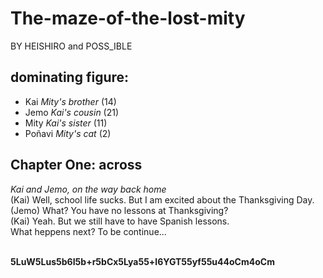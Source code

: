# The-maze-of-the-lost-mity
BY HEISHIRO and POSS_IBLE<br>

## dominating figure:
- Kai *Mity's brother* (14)<br>
- Jemo *Kai's cousin* (21)<br>
- Mity *Kai's sister* (11)<br>
- Poñavi *Mity's cat* (2)<br>

## Chapter One: **across**
*Kai and Jemo, on the way back home*<br>
(Kai) Well, school life sucks. But I am excited about the Thanksgiving Day.<br>
(Jemo) What? You have no lessons at Thanksgiving?<br>
(Kai) Yeah. But we still have to have Spanish lessons.<br>
What heppens next? To be continue...<br><br>


**5LuW5Lus5b6I5b+r5bCx5Lya55+l6YGT55yf55u44oCm4oCm**<br>
